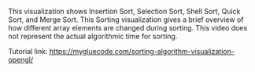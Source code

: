 This visualization shows Insertion Sort, Selection Sort, Shell Sort, Quick Sort, and Merge Sort. This Sorting visualization gives a brief overview of how different array elements are changed during sorting. This video does not represent the actual algorithmic time for sorting.

Tutorial link:  https://mygluecode.com/sorting-algorithm-visualization-opengl/
